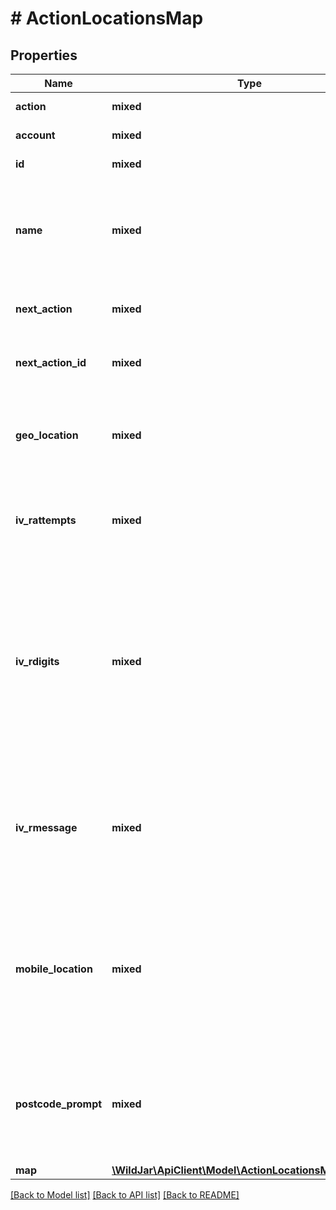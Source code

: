 # # ActionLocationsMap

## Properties

Name | Type | Description | Notes
------------ | ------------- | ------------- | -------------
**action** | **mixed** | The action type. | [optional] [readonly]
**account** | **mixed** | The account ID. | [optional] [readonly]
**id** | **mixed** | The action ID. | [optional] [readonly]
**name** | **mixed** | Friendly name of the call flow action. Used to easily identify an action in the call flow. | [optional]
**next_action** | **mixed** | Next action type to route to in the call flow. | [optional]
**next_action_id** | **mixed** | Next action ID to route to in the call flow. | [optional]
**geo_location** | **mixed** | Whether the call will be automatically routed based on a landline caller&#39;s exchange. | [optional]
**iv_rattempts** | **mixed** | The number of attempts allowed before the IVR message is replayed. | [optional]
**iv_rdigits** | **mixed** | The number of digits required for input to be valid and routed to that option. If fewer digits are requierd for an option, it can be overridden by pressing the digit set in finishOnKey. | [optional]
**iv_rmessage** | **mixed** | The message to be played to the caller on the IVR menu. Can be Text to speech or a URI to an MP3 file. | [optional]
**mobile_location** | **mixed** | Whether the call will be automatically routed based on a mobile caller&#39;s MoLI location (13, 1300 and 1800 tracking numbers only). | [optional]
**postcode_prompt** | **mixed** | Whether the caller will be prompted to enter a postcode before being routed to the nearest branch. | [optional]
**map** | [**\WildJar\ApiClient\Model\ActionLocationsMapAllOfMap**](ActionLocationsMapAllOfMap.md) |  | [optional]

[[Back to Model list]](../../README.md#models) [[Back to API list]](../../README.md#endpoints) [[Back to README]](../../README.md)
